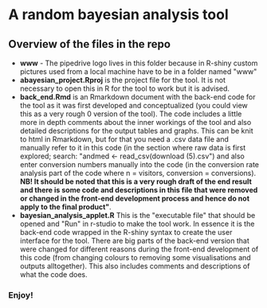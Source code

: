# A random bayesian analysis tool

## Overview of the files in the repo

- **www** - The pipedrive logo lives in this folder because in R-shiny custom pictures used from a local machine have to be in a folder named "www"
- **abayesian_project.Rproj** is the project file for the tool. It is not necessary to open this in R for the tool to work but it is advised.
- **back_end.Rmd** is an Rmarkdown document with the back-end code for the tool as it was first developed and conceptualized (you could view this as a very rough 0 version of the tool). The code includes a little more in depth comments about the inner workings of the tool and also detailed descriptions for the output tables and graphs. This can be knit to html in Rmarkdown, but for that you need a .csv data file and manually refer to it in this code (in the section where raw data is first  explored; search: "andmed <- read_csv(download (5).csv") and also enter conversion numbers manually into the code (in the conversion rate analysis part of the code where n = visitors, conversion = conversions). **NB! It should be noted that this is a very rough draft of the end result and there is some code and descriptions in this file that were removed or changed in the front-end development process and hence do not apply to the final product"**. 
- **bayesian_analysis_applet.R** This is the "executable file" that should be opened and "Run" in r-studio to make the tool work. In essence it is the back-end code wrapped in the R-shiny syntax to create the user interface for the tool. There are big parts of the back-end version that were changed for different reasons during the front-end development of this code (from changing colours to removing some visualisations and outputs alltogether). This also includes comments and descriptions of what the code does.

### Enjoy!
